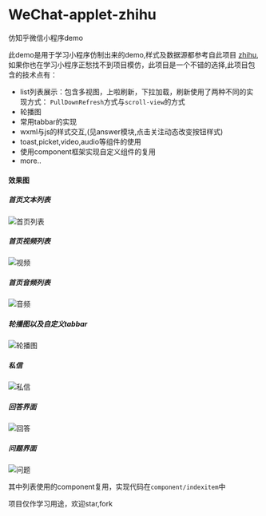 # WeChat-applet-zhihu
仿知乎微信小程序demo

此demo是用于学习小程序仿制出来的demo,样式及数据源都参考自此项目
[zhihu](https://github.com/RebeccaHanjw/weapp-wechat-zhihu),如果你也在学习小程序正愁找不到项目模仿，此项目是一个不错的选择,此项目包含的技术点有：

* list列表展示：包含多视图，上啦刷新，下拉加载，刷新使用了两种不同的实现方式：
  `PullDownRefresh`方式与`scroll-view`的方式
* 轮播图
* 常用tabbar的实现
* wxml与js的样式交互,(见answer模块,点击关注动态改变按钮样式)
* toast,picket,video,audio等组件的使用
* 使用component框架实现自定义组件的复用
* more..

#### 效果图
##### 首页文本列表
![首页列表](https://raw.githubusercontent.com/Jay-huangjie/WeChat-applet-zhihu/master/img/index1.png?raw=true)

##### 首页视频列表
![视频](https://github.com/Jay-huangjie/WeChat-applet-zhihu/blob/master/img/index2.png?raw=true)
##### 首页音频列表
![音频](https://github.com/Jay-huangjie/WeChat-applet-zhihu/blob/master/img/index3.png?raw=true)
##### 轮播图以及自定义tabbar
![轮播图](https://github.com/Jay-huangjie/WeChat-applet-zhihu/blob/master/img/discovery.png?raw=true)
##### 私信
![私信](https://github.com/Jay-huangjie/WeChat-applet-zhihu/blob/master/img/chat.png?raw=true)
##### 回答界面
![回答](https://github.com/Jay-huangjie/WeChat-applet-zhihu/blob/master/img/answer.png?raw=true)
##### 问题界面
![问题](https://github.com/Jay-huangjie/WeChat-applet-zhihu/blob/master/img/question.png?raw=true)

其中列表使用的component复用，实现代码在`component/indexitem`中

项目仅作学习用途，欢迎star,fork
